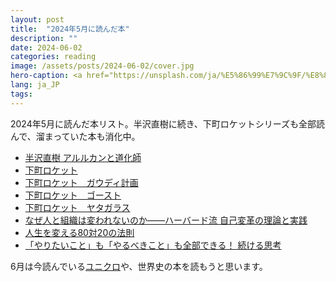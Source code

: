 ```yaml
---
layout: post
title:  "2024年5月に読んだ本"
description: ""
date: 2024-06-02
categories: reading
image: /assets/posts/2024-06-02/cover.jpg
hero-caption: <a href="https://unsplash.com/ja/%E5%86%99%E7%9C%9F/%E8%8C%B6%E8%89%B2%E3%81%AE%E6%9C%A8%E8%A3%BD%E6%A3%9A%E3%81%AE%E6%9C%AC-2JIvboGLeho?utm_content=creditCopyText&utm_medium=referral&utm_source=unsplash">Unsplash</a>の<a href="https://unsplash.com/ja/@syinq?utm_content=creditCopyText&utm_medium=referral&utm_source=unsplash">Susan Q Yin</a>が撮影した写真
lang: ja_JP
tags:
---
```


2024年5月に読んだ本リスト。半沢直樹に続き、下町ロケットシリーズも全部読んで、溜まっていた本も消化中。

- [半沢直樹 アルルカンと道化師](https://amzn.asia/d/ctbpG5F)
- [下町ロケット](https://amzn.asia/d/dKAZSd0)
- [下町ロケット　ガウディ計画](https://amzn.asia/d/5b0up0A)
- [下町ロケット　ゴースト](https://amzn.asia/d/fErRwYZ)
- [下町ロケット　ヤタガラス](https://amzn.asia/d/4EFgBBX)
- [なぜ人と組織は変われないのか――ハーバード流 自己変革の理論と実践](https://masamichiueta.github.io/reading/2024/05/04/immunity-to-change.html)
- [人生を変える80対20の法則](https://masamichiueta.github.io/reading/2024/05/16/the-80-20-principle.html)
- [「やりたいこと」も「やるべきこと」も全部できる！ 続ける思考](https://amzn.asia/d/fQWtbkk)

6月は今読んでいる[ユニクロ](https://amzn.asia/d/dskHjen)や、世界史の本を読もうと思います。